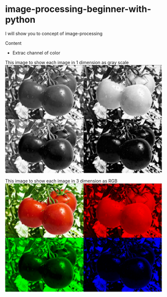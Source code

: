 # image-processing-beginner-with-python
I will show you to concept of image-processing

Content
  - Extrac channel of color 

This image to show each image in 1 dimension as gray scale
![alt text](https://raw.githubusercontent.com/sangcrazy4/image-processing-beginner-with-python/master/images/Extec-channel-with-1D_screenshot.png)

This image to show each image in 3 dimension as RGB
![alt text](https://raw.githubusercontent.com/sangcrazy4/image-processing-beginner-with-python/master/images/Extec-channel-with-3D_screenshot.png)
